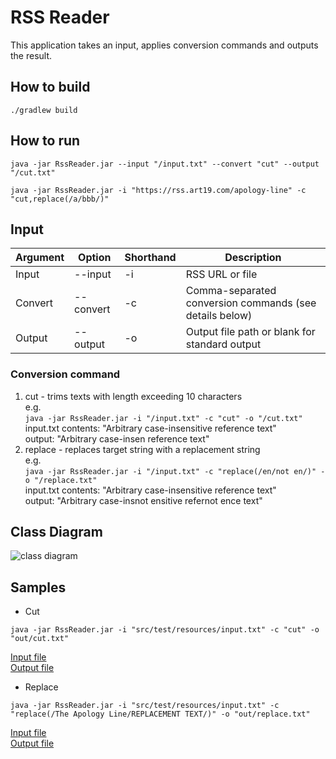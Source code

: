 # RSS Reader
This application takes an input, applies conversion commands and outputs the result.

## How to build
```
./gradlew build
```

## How to run
```
java -jar RssReader.jar --input "/input.txt" --convert "cut" --output "/cut.txt"
```
```
java -jar RssReader.jar -i "https://rss.art19.com/apology-line" -c "cut,replace(/a/bbb/)"
```

## Input
| Argument      | Option    | Shorthand | Description                                             |
| ------------- | --------- | --------- | ------------------------------------------------------- |
| Input         | --input   | -i        | RSS URL or file                                         |
| Convert       | --convert | -c        | Comma-separated conversion commands (see details below) |
| Output        | --output  | -o        | Output file path or blank for standard output           |

### Conversion command
1. cut - trims texts with length exceeding 10 characters <br />
e.g. <br />
```java -jar RssReader.jar -i "/input.txt" -c "cut" -o "/cut.txt"``` <br /> 
input.txt contents: "Arbitrary case-insensitive reference text" <br />
output: "Arbitrary case-insen reference text"
2. replace - replaces target string with a replacement string <br />
e.g. <br />
```java -jar RssReader.jar -i "/input.txt" -c "replace(/en/not en/)" -o "/replace.txt"``` <br /> 
input.txt contents: "Arbitrary case-insensitive reference text" <br />
output: "Arbitrary case-insnot ensitive refernot ence text"

## Class Diagram
![class diagram](class_diagram.png)

## Samples
* Cut
```
java -jar RssReader.jar -i "src/test/resources/input.txt" -c "cut" -o "out/cut.txt"
```
[Input file](./src/test/resources/input.txt) <br />
[Output file](./out/cut.txt) <br />
* Replace
```
java -jar RssReader.jar -i "src/test/resources/input.txt" -c "replace(/The Apology Line/REPLACEMENT TEXT/)" -o "out/replace.txt"
```
[Input file](./src/test/resources/input.txt) <br />
[Output file](./out/replace.txt)
